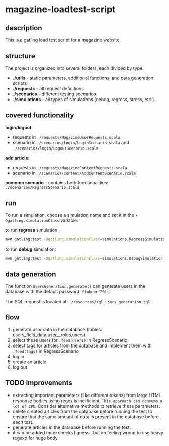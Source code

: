 # magazine-loadtest-script

## description

This is a gatling load test script for a magazine website.

## structure

The project is organized into several folders, each divided by type:
 - **./utils** - static parameters, additional functions, and data generation scripts
 - **./requests** - all request definitions
 - **./scenarios** - different testing scenarios 
 - **./simulations** - all types of simulations (debug, regress, stress, etc.).

## covered functionality
**login/logout**:
 - requests in  `./requests/MagazineUserRequests.scala`
 - scenario in  `./scenarios/login/LoginScenario.scala` and `./scenarios/login/LogoutScenario.scala`

**add article**:
- requests in  `./requests/MagazineContentRequests.scala`
- scenario in  `./scenarios/content/AddContentScenario.scala`

**common scenario** - contains both functionalities: `./scenarios/RegressScenario.scala`


## run
To run a simulation, choose a simulation name and set it in the `-Dgatling.simulationClass` variable:

to run **regress** simulation:
```bash
mvn gatling:test -Dgatling.simulationClass=simulations.RegressSimulation
```
to run **debug** simulation:
```bash
mvn gatling:test -Dgatling.simulationClass=simulations.DebugSimulation
```

## data generation
The function `UsersGeneration.generate()` can generate users in the database with the default password: `Yfuheprf20!(`.

The SQL request is located at: `./resources/sql_users_generation.sql`

## flow

1. generate user data in the database (tables: users_field_data,user__roles,users)
2. select these users for `.feed(users)` in RegressScenario
3. select tags for articles from the database and implement them with `.feed(tags)` in RegressScenario
4. log in
5. create an article
6. log out



## TODO improvements


- extracting important parameters (like different tokens) from large HTML response bodies using regex is inefficient.
  `This approach can consume a lot of CPU`. Consider alternative methods to retrieve these parameters.
- delete created articles from the database before running the test to ensure that the same amount of data is present in the database before each test.
- generate articles in the database before running the test.
- it can be added more checks I guess.. but im feeling wrong to use heavy regexp for huge body.
